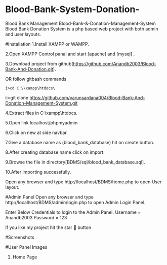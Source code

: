 # Blood-Bank-System-Donation-
Blood Bank Management 
Blood-Bank-&-Donation-Management-System
Blood Bank Donation System is a php based web project with both admin and user layouts.

#Installation
 1.Install XAMPP or WAMPP.

 2.Open XAMPP Control panal and start [apache] and [mysql] .

 3.Download project from github(https://github.com/Anandb2003/Blood-Bank-And-Donation.git).

OR follow gitbash commands

    i>cd C:\\xampp\htdocs\
   ii>git clone https://github.com/varunsardana004/Blood-Bank-And-Donation-Management-System.git

4.Extract files in C:\xampp\htdocs.

5.Open link localhost/phpmyadmin

6.Click on new at side navbar.

7.Give a database name as (blood_bank_database) hit on create button.

8.After creating database name click on import.

9.Browse the file in directory[BDMS/sql/blood_bank_database.sql].

10.After importing successfully.

Open any browser and type http://localhost/BDMS/home.php to open User layout.

#Admin Panel
Open any browser and type http://localhost/BDMS/admin/login.php to open Admin Login Panel.

Enter Below Credentials to login to the Admin Panel.
Username = Anandb2003
Password = 123

If you like my project hit the star 🌟 button

#Screenshots

#User Panel Images

1. Home Page

